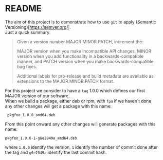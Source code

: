 # README

The aim of this project is to demonstrate how to use `git` to apply (Semantic Versioning)[https://semver.org/].  
Just a quick summary:

> Given a version number MAJOR.MINOR.PATCH, increment the:
>
>    MAJOR version when you make incompatible API changes,
>    MINOR version when you add functionality in a backwards-compatible manner, and
>    PATCH version when you make backwards-compatible bug fixes.
>
> Additional labels for pre-release and build metadata are available as extensions to the MAJOR.MINOR.PATCH format.

For this project we consider to have a `tag` 1.0.0 which defines our first MAJOR version of our software.  
When we build a package, either deb or rpm, with `fpm` if we haven't done any other changes will get a package with this name:

     pkgfoo_1.0.0_amd64.deb    

From this point onward any other changes will generate packages with this name:

    pkgfoo_1.0.0-1-g6e2849a_amd64.deb

where `1.0.0` identify the version, `1` identify the number of commit done after the tag and `g6e2849a` identify the last commit hash.
